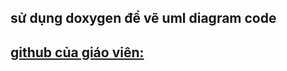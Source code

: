 ## sử dụng doxygen để vẽ uml diagram code
## [github của giáo viên:](https://github.com/techmaster)
